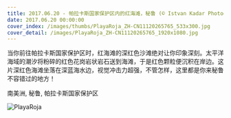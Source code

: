```yaml
---
title: 2017.06.20 - 帕拉卡斯国家保护区内的红海滩，秘鲁 (© Istvan Kadar Photography/Getty Images)
date: 2017.06.20 00:00:00
cover_index: /images/thumbs/PlayaRoja_ZH-CN11120265765_533x300.jpg
cover_detail: /images/PlayaRoja_ZH-CN11120265765_1920x1080.jpg
---
```


当你前往帕拉卡斯国家保护区时，红海滩的深红色沙滩绝对让你印象深刻。太平洋海域的潮汐将粉碎的红色花岗岩状岩石送到海滩，于是红色颗粒便沉积在岸边。这片深红色海滩坐落在深蓝海水边，视觉冲击力超强，不管怎样，这里都是你来秘鲁不容错过的地方！

南美洲, 秘鲁, 帕拉卡斯国家保护区

![PlayaRoja](/images/PlayaRoja_ZH-CN11120265765_1920x1080.jpg)
